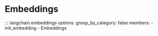 # Embeddings

<!-- Intentionally want to highlight `init_embedding` on this page first -->
<!-- (`group_by_category orders `Embeddings` (a class) before functions) -->
::: langchain.embeddings
    options:
      group_by_category: false
      members:
        - init_embedding
        - Embeddings
